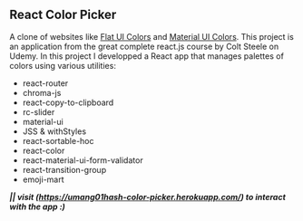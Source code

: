 ## React Color Picker 

 A clone of websites like [Flat UI Colors](https://flatuicolors.com/) and [Material UI Colors](http://materialuicolors.co/?utm_source=launchers).
This project is an application from the great complete react.js course by Colt Steele on Udemy.
In this project I developped a React app that manages palettes of colors using various utilities:

- react-router
- chroma-js
- react-copy-to-clipboard
- rc-slider
- material-ui
- JSS & withStyles
- react-sortable-hoc
- react-color
- react-material-ui-form-validator
- react-transition-group
- emoji-mart

***|| visit (https://umang01hash-color-picker.herokuapp.com/) to interact with the app :)***
  
 

